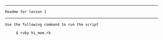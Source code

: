 ------------------------------
	Readme for lesson 1
------------------------------

	Use the following command to run the script
		
		 $ ruby hi_mom.rb 


